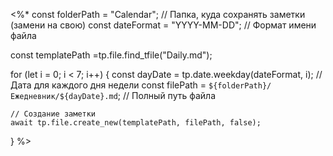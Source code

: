 <%*
const folderPath = "Calendar"; // Папка, куда сохранять заметки (замени на свою)
const dateFormat = "YYYY-MM-DD"; // Формат имени файла

const templatePath =tp.file.find_tfile("Daily.md");

for (let i = 0; i < 7; i++) {
    const dayDate = tp.date.weekday(dateFormat, i); // Дата для каждого дня недели
    const filePath = `${folderPath}/Ежедневник/${dayDate}.md`; // Полный путь файла

    // Создание заметки
    await tp.file.create_new(templatePath, filePath, false);
}
%>
